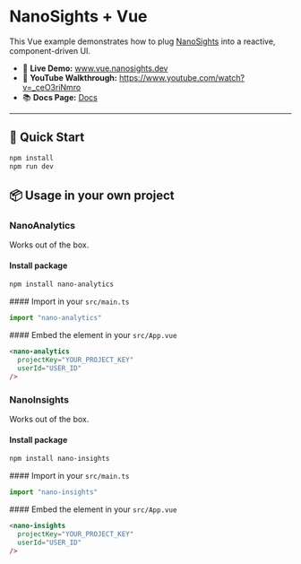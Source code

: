 # NanoSights + Vue

This Vue example demonstrates how to plug [NanoSights](https://www.nanosights.dev) into a reactive, component-driven UI.

- 🔗 **Live Demo:** www.vue.nanosights.dev  
- 🎥 **YouTube Walkthrough:** https://www.youtube.com/watch?v=_ceO3riNmro
- 📚 **Docs Page:** [Docs](https://www.nanosights.dev/docs)

---

## 📄 Quick Start

```bash
npm install
npm run dev
```

## 📦 Usage in your own project

### NanoAnalytics

Works out of the box.

#### Install package

```bash
npm install nano-analytics
```

#### Import in your `src/main.ts`

```ts
import "nano-analytics"
```

#### Embed the element in your `src/App.vue`

```html
<nano-analytics
  projectKey="YOUR_PROJECT_KEY"
  userId="USER_ID"
/>
```

### NanoInsights

Works out of the box.

#### Install package

```bash
npm install nano-insights
```

#### Import in your `src/main.ts`

```ts
import "nano-insights"
```

#### Embed the element in your `src/App.vue`

```html
<nano-insights
  projectKey="YOUR_PROJECT_KEY"
  userId="USER_ID"
/>
```
